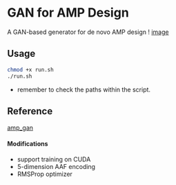 # GAN for AMP Design
A GAN-based generator for de novo AMP design
! [image]()

## Usage
```bash
chmod +x run.sh
./run.sh
```
* remember to check the paths within the script.

## Reference
[amp_gan](https://github.com/lsbnb/amp_gan)
#### Modifications
* support training on CUDA
* 5-dimension AAF encoding
* RMSProp optimizer
